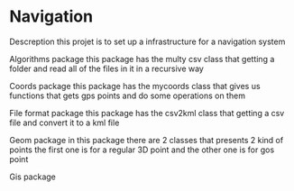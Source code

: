 # Navigation

Descreption
this projet is to set up a infrastructure for a navigation system

Algorithms package
this package has the multy csv class that getting a folder and read all of the files in it in a recursive way

Coords package
this package has the mycoords class that gives us functions that gets gps points and do some operations on them

File format package
this package has the csv2kml class that getting a csv file and convert it to a kml file

Geom package
in this package there are 2 classes that presents 2 kind of points
the first one is for a regular 3D point and the other one is for gos point

Gis package


